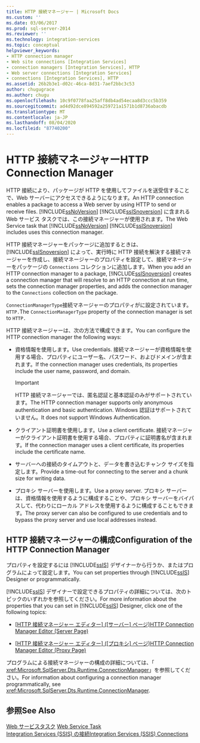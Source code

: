 ```yaml
---
title: HTTP 接続マネージャー | Microsoft Docs
ms.custom: ''
ms.date: 03/06/2017
ms.prod: sql-server-2014
ms.reviewer: ''
ms.technology: integration-services
ms.topic: conceptual
helpviewer_keywords:
- HTTP connection manager
- Web site connections [Integration Services]
- connection managers [Integration Services], HTTP
- Web server connections [Integration Services]
- connections [Integration Services], HTTP
ms.assetid: 26b2b3e1-d02c-46ca-8d31-7aef2bbc3c53
author: chugugrace
ms.author: chugu
ms.openlocfilehash: 10c9f0778faa25aff8db4ad54ecaa8d3ccc5b359
ms.sourcegitcommit: ad4d92dce894592a259721a1571b1d8736abacdb
ms.translationtype: MT
ms.contentlocale: ja-JP
ms.lasthandoff: 08/04/2020
ms.locfileid: "87740200"
---
```

# <a name="http-connection-manager"></a><span data-ttu-id="2a982-102">HTTP 接続マネージャー</span><span class="sxs-lookup"><span data-stu-id="2a982-102">HTTP Connection Manager</span></span>
  <span data-ttu-id="2a982-103">HTTP 接続により、パッケージが HTTP を使用してファイルを送受信することで、Web サーバーにアクセスできるようになります。</span><span class="sxs-lookup"><span data-stu-id="2a982-103">An HTTP connection enables a package to access a Web server by using HTTP to send or receive files.</span></span> <span data-ttu-id="2a982-104">[!INCLUDE[ssNoVersion](../../includes/ssnoversion-md.md)] [!INCLUDE[ssISnoversion](../../includes/ssisnoversion-md.md)] に含まれる Web サービス タスクでは、この接続マネージャーが使用されます。</span><span class="sxs-lookup"><span data-stu-id="2a982-104">The Web Service task that [!INCLUDE[ssNoVersion](../../includes/ssnoversion-md.md)] [!INCLUDE[ssISnoversion](../../includes/ssisnoversion-md.md)] includes uses this connection manager.</span></span>  
  
 <span data-ttu-id="2a982-105">HTTP 接続マネージャーをパッケージに追加するときは、[!INCLUDE[ssISnoversion](../../includes/ssisnoversion-md.md)] によって、実行時に HTTP 接続を解決する接続マネージャーを作成し、接続マネージャーのプロパティを設定して、接続マネージャーをパッケージの `Connections` コレクションに追加します。</span><span class="sxs-lookup"><span data-stu-id="2a982-105">When you add an HTTP connection manager to a package, [!INCLUDE[ssISnoversion](../../includes/ssisnoversion-md.md)] creates a connection manager that will resolve to an HTTP connection at run time, sets the connection manager properties, and adds the connection manager to the `Connections` collection on the package.</span></span>  
  
 <span data-ttu-id="2a982-106">`ConnectionManagerType`接続マネージャーのプロパティがに設定されています。`HTTP.`</span><span class="sxs-lookup"><span data-stu-id="2a982-106">The `ConnectionManagerType` property of the connection manager is set to `HTTP.`</span></span>  
  
 <span data-ttu-id="2a982-107">HTTP 接続マネージャーは、次の方法で構成できます。</span><span class="sxs-lookup"><span data-stu-id="2a982-107">You can configure the HTTP connection manager the following ways:</span></span>  
  
-   <span data-ttu-id="2a982-108">資格情報を使用します。</span><span class="sxs-lookup"><span data-stu-id="2a982-108">Use credentials.</span></span> <span data-ttu-id="2a982-109">接続マネージャーが資格情報を使用する場合、プロパティにユーザー名、パスワード、およびドメインが含まれます。</span><span class="sxs-lookup"><span data-stu-id="2a982-109">If the connection manager uses credentials, its properties include the user name, password, and domain.</span></span>  
  
    > [!IMPORTANT]  
    >  <span data-ttu-id="2a982-110">HTTP 接続マネージャーでは、匿名認証と基本認証のみがサポートされています。</span><span class="sxs-lookup"><span data-stu-id="2a982-110">The HTTP connection manager supports only anonymous authentication and basic authentication.</span></span> <span data-ttu-id="2a982-111">Windows 認証はサポートされていません。</span><span class="sxs-lookup"><span data-stu-id="2a982-111">It does not support Windows Authentication.</span></span>  
  
-   <span data-ttu-id="2a982-112">クライアント証明書を使用します。</span><span class="sxs-lookup"><span data-stu-id="2a982-112">Use a client certificate.</span></span> <span data-ttu-id="2a982-113">接続マネージャーがクライアント証明書を使用する場合、プロパティに証明書名が含まれます。</span><span class="sxs-lookup"><span data-stu-id="2a982-113">If the connection manager uses a client certificate, its properties include the certificate name.</span></span>  
  
-   <span data-ttu-id="2a982-114">サーバーへの接続のタイムアウトと、データを書き込むチャンク サイズを指定します。</span><span class="sxs-lookup"><span data-stu-id="2a982-114">Provide a time-out for connecting to the server and a chunk size for writing data.</span></span>  
  
-   <span data-ttu-id="2a982-115">プロキシ サーバーを使用します。</span><span class="sxs-lookup"><span data-stu-id="2a982-115">Use a proxy server.</span></span> <span data-ttu-id="2a982-116">プロキシ サーバーは、資格情報を使用するように構成することや、プロキシ サーバーをバイパスして、代わりにローカル アドレスを使用するように構成することもできます。</span><span class="sxs-lookup"><span data-stu-id="2a982-116">The proxy server can also be configured to use credentials and to bypass the proxy server and use local addresses instead.</span></span>  
  
## <a name="configuration-of-the-http-connection-manager"></a><span data-ttu-id="2a982-117">HTTP 接続マネージャーの構成</span><span class="sxs-lookup"><span data-stu-id="2a982-117">Configuration of the HTTP Connection Manager</span></span>  
 <span data-ttu-id="2a982-118">プロパティを設定するには [!INCLUDE[ssIS](../../includes/ssis-md.md)] デザイナーから行うか、またはプログラムによって設定します。</span><span class="sxs-lookup"><span data-stu-id="2a982-118">You can set properties through [!INCLUDE[ssIS](../../includes/ssis-md.md)] Designer or programmatically.</span></span>  
  
 <span data-ttu-id="2a982-119">[!INCLUDE[ssIS](../../includes/ssis-md.md)] デザイナーで設定できるプロパティの詳細については、次のトピックのいずれかを参照してください。</span><span class="sxs-lookup"><span data-stu-id="2a982-119">For more information about the properties that you can set in [!INCLUDE[ssIS](../../includes/ssis-md.md)] Designer, click one of the following topics:</span></span>  
  
-   <span data-ttu-id="2a982-120">[[HTTP 接続マネージャー エディター] ([サーバー] ページ)](../http-connection-manager-editor-server-page.md)</span><span class="sxs-lookup"><span data-stu-id="2a982-120">[HTTP Connection Manager Editor &#40;Server Page&#41;](../http-connection-manager-editor-server-page.md)</span></span>  
  
-   <span data-ttu-id="2a982-121">[[HTTP 接続マネージャー エディター] ([プロキシ] ページ)](../http-connection-manager-editor-proxy-page.md)</span><span class="sxs-lookup"><span data-stu-id="2a982-121">[HTTP Connection Manager Editor &#40;Proxy Page&#41;](../http-connection-manager-editor-proxy-page.md)</span></span>  
  
 <span data-ttu-id="2a982-122">プログラムによる接続マネージャーの構成の詳細については、「 <xref:Microsoft.SqlServer.Dts.Runtime.ConnectionManager>」を参照してください。</span><span class="sxs-lookup"><span data-stu-id="2a982-122">For information about configuring a connection manager programmatically, see <xref:Microsoft.SqlServer.Dts.Runtime.ConnectionManager>.</span></span>  
  
## <a name="see-also"></a><span data-ttu-id="2a982-123">参照</span><span class="sxs-lookup"><span data-stu-id="2a982-123">See Also</span></span>  
 <span data-ttu-id="2a982-124">[Web サービスタスク](../control-flow/web-service-task.md) </span><span class="sxs-lookup"><span data-stu-id="2a982-124">[Web Service Task](../control-flow/web-service-task.md) </span></span>  
 [<span data-ttu-id="2a982-125">Integration Services &#40;SSIS&#41; の接続</span><span class="sxs-lookup"><span data-stu-id="2a982-125">Integration Services &#40;SSIS&#41; Connections</span></span>](integration-services-ssis-connections.md)  
  
  
